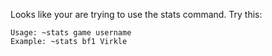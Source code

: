 Looks like your are trying to use the stats command.  Try this:
```
Usage: ~stats game username
Example: ~stats bf1 Virkle
```
